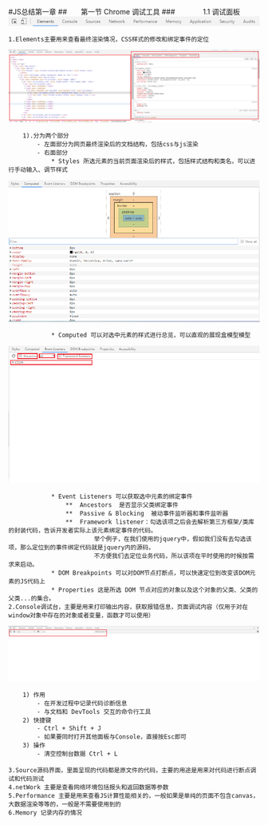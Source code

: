 #JS总结第一章
##&ensp;&ensp;&ensp;&ensp;第一节 Chrome 调试工具
###&ensp;&ensp;&ensp;&ensp;&ensp;&ensp;&ensp;&ensp;1.1 调试面板
![alt 调试面板上方面板选项](img/1.png)  
  
    1.Elements主要用来查看最终渲染情况，CSS样式的修改和绑定事件的定位
      
![alt Elements面板选项](img/2.png)     
    
        1).分为两个部分
            - 左面部分为网页最终渲染后的文档结构，包括css与js渲染
            - 右面部分
                * Styles 所选元素的当前页面渲染后的样式，包括样式结构和类名，可以进行手动输入、调节样式
                
![alt Computed面板选项](img/3.png)  
                
                * Computed 可以对选中元素的样式进行总览，可以直观的展现盒模型模型  
                
![alt Event Listeners面板选项](img/4.png)  
                 
                * Event Listeners 可以获取选中元素的绑定事件
                    **  Ancestors  是否显示父类绑定事件
                    **  Passive & Blocking  被动事件监听器和事件监听器
                    **  Framework listener：勾选该项之后会去解析第三方框架/类库的封装代码，告诉开发者实际上该元素绑定事件的代码。
                            举个例子，在我们使用的jquery中，假如我们没有去勾选该项，那么定位到的事件绑定代码就是jquery内的源码，
                            不方便我们去定位业务代码，所以该项在平时使用的时候按需求来启动。
                * DOM Breakpoints 可以对DOM节点打断点，可以快速定位到改变该DOM元素的JS代码上
                * Properties 这是所选 DOM 节点对应的对象以及这个对象的父类、父类的父类...的集合。
    2.Console调试台，主要是用来打印输出内容，获取报错信息，页面调试内容（仅用于对在window对象中存在的对象或者变量，函数才可以使用）

![alt Console调试台](img/5.png)

        1) 作用  
            - 在开发过程中记录代码诊断信息
            - 与文档和 DevTools 交互的命令行工具
        2) 快捷键
            - Ctrl + Shift + J
            - 如果要同时打开其他面板与Console，直接按Esc即可
        3) 操作
            - 清空控制台数据 Ctrl + L
   
    3.Source源码界面，里面呈现的代码都是原文件的代码，主要的用途是用来对代码进行断点调试和代码测试  
    4.netWork 主要是查看网络环境包括报头和返回数据等参数  
    5.Performance 主要是用来查看JS计算性能相关的，一般如果是单纯的页面不包含canvas，大数据渲染等等的，一般是不需要使用到的  
    6.Memory 记录内存的情况  